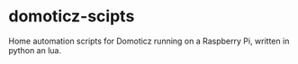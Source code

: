# domoticz-scipts
Home automation scripts for Domoticz running on a Raspberry Pi, written in python an lua.
